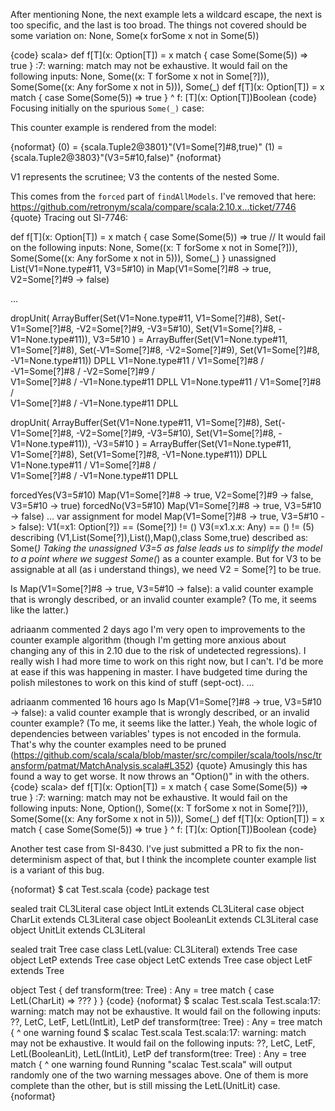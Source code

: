 After mentioning None, the next example lets a wildcard escape, the next is too specific, and the last is too broad. The things not covered should be some variation on: None, Some(x forSome x not in Some(5))

{code}
scala> def f[T](x: Option[T]) = x match { case Some(Some(5)) => true }
<console>:7: warning: match may not be exhaustive.
It would fail on the following inputs: None, Some((x: T forSome x not in Some[?])), Some(Some((x: Any forSome x not in 5))), Some(_)
       def f[T](x: Option[T]) = x match { case Some(Some(5)) => true }
                                ^
f: [T](x: Option[T])Boolean
{code}
Focusing initially on the spurious `Some(_)` case:

This counter example is rendered from the model:

{noformat}
(0)  = {scala.Tuple2@3801}"(V1=Some[?]#8,true)"
(1)  = {scala.Tuple2@3803}"(V3=5#10,false)"
{noformat}

V1 represents the scrutinee; V3 the contents of the nested Some.

This comes from the `forced` part of `findAllModels`. I've removed that here: https://github.com/retronym/scala/compare/scala:2.10.x...ticket/7746
{quote}
Tracing out SI-7746:

def f[T](x: Option[T]) = x match {
    case Some(Some(5)) => true // It would fail on the following inputs: None, Some((x: T forSome x not in Some[?])), Some(Some((x: Any forSome x not in 5))), Some(_)
  }
unassigned List(V1=None.type#11, V3=5#10) in Map(V1=Some[?]#8 -> true, V2=Some[?]#9 -> false)

...

dropUnit(
  ArrayBuffer(Set(V1=None.type#11, V1=Some[?]#8), Set(-V1=Some[?]#8, -V2=Some[?]#9, -V3=5#10), Set(V1=Some[?]#8, -V1=None.type#11)),
  V3=5#10
) = ArrayBuffer(Set(V1=None.type#11, V1=Some[?]#8), Set(-V1=Some[?]#8, -V2=Some[?]#9), Set(V1=Some[?]#8, -V1=None.type#11))
DPLL
 V1=None.type#11 \/   V1=Some[?]#8    /\
  -V1=Some[?]#8  \/  -V2=Some[?]#9    /\
  V1=Some[?]#8   \/ -V1=None.type#11
DPLL
 V1=None.type#11 \/   V1=Some[?]#8    /\
  V1=Some[?]#8   \/ -V1=None.type#11
DPLL

dropUnit(
  ArrayBuffer(Set(V1=None.type#11, V1=Some[?]#8), Set(-V1=Some[?]#8, -V2=Some[?]#9, -V3=5#10), Set(V1=Some[?]#8, -V1=None.type#11)),
  -V3=5#10
) = ArrayBuffer(Set(V1=None.type#11, V1=Some[?]#8), Set(V1=Some[?]#8, -V1=None.type#11))
DPLL
 V1=None.type#11 \/   V1=Some[?]#8    /\
  V1=Some[?]#8   \/ -V1=None.type#11
DPLL

forcedYes(V3=5#10) Map(V1=Some[?]#8 -> true, V2=Some[?]#9 -> false, V3=5#10 -> true)
forcedNo(V3=5#10) Map(V1=Some[?]#8 -> true, V3=5#10 -> false)
...
var assignment for model Map(V1=Some[?]#8 -> true, V3=5#10 -> false):
V1(=x1: Option[?]) == (Some[?])  != ()
V3(=x1.x.x: Any) == ()  != (5)
describing (V1,List(Some[?]),List(),Map(),class Some,true)
described as: Some(_)
Taking the unassigned V3=5 as false leads us to simplify the model to a point where we suggest Some(_) as a counter example. But for V3 to be assignable at all (as i understand things), we need V2 = Some[?] to be true.

Is Map(V1=Some[?]#8 -> true, V3=5#10 -> false): a valid counter example that is wrongly described, or an invalid counter example? (To me, it seems like the latter.)

 adriaanm commented 2 days ago 
I'm very open to improvements to the counter example algorithm (though I'm
getting more anxious about changing any of this in 2.10 due to the risk of
undetected regressions). I really wish I had more time to work on this
right now, but I can't. I'd be more at ease if this was happening in
master. I have budgeted time during the polish milestones to work on this
kind of stuff (sept-oct).
…

 adriaanm commented 16 hours ago 
Is Map(V1=Some[?]#8 -> true, V3=5#10 -> false): a valid counter example that is wrongly described, or an invalid counter example? (To me, it seems like the latter.)
Yeah, the whole logic of dependencies between variables' types is not encoded in the formula. That's why the counter examples need to be pruned (https://github.com/scala/scala/blob/master/src/compiler/scala/tools/nsc/transform/patmat/MatchAnalysis.scala#L352)
{quote}
Amusingly this has found a way to get worse. It now throws an "Option()" in with the others.
{code}
scala> def f[T](x: Option[T]) = x match { case Some(Some(5)) => true }
<console>:7: warning: match may not be exhaustive.
It would fail on the following inputs: None, Option(), Some((x: T forSome x not in Some[?])), Some(Some((x: Any forSome x not in 5))), Some(_)
       def f[T](x: Option[T]) = x match { case Some(Some(5)) => true }
                                ^
f: [T](x: Option[T])Boolean
{code}

Another test case from SI-8430. I've just submitted a PR to fix the non-determinism aspect of that, but I think the incomplete counter example list is a variant of this bug.

{noformat}
$ cat Test.scala
{code}
package test
 
sealed trait CL3Literal
case object IntLit extends CL3Literal
case object CharLit extends CL3Literal
case object BooleanLit extends CL3Literal
case object UnitLit extends CL3Literal
 
 
sealed trait Tree
case class LetL(value: CL3Literal) extends Tree
case object LetP extends Tree
case object LetC extends Tree
case object LetF extends Tree
 
object Test {
  def transform(tree: Tree) : Any = tree match {
    case LetL(CharLit) =>
      ???
  }
}
{code}
{noformat}
$ scalac Test.scala
Test.scala:17: warning: match may not be exhaustive.
It would fail on the following inputs: ??, LetC, LetF, LetL(IntLit), LetP
  def transform(tree: Tree) : Any = tree match {
                                    ^
one warning found
$ scalac Test.scala
Test.scala:17: warning: match may not be exhaustive.
It would fail on the following inputs: ??, LetC, LetF, LetL(BooleanLit), LetL(IntLit), LetP
  def transform(tree: Tree) : Any = tree match {
                                    ^
one warning found
Running "scalac Test.scala" will output randomly one of the two warning messages above. One of them is more complete than the other, but is still missing the LetL(UnitLit) case.
{noformat}
